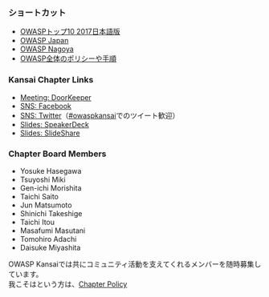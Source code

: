 ### ショートカット
* [OWASPトップ10 2017日本語版](https://github.com/OWASP/Top10/raw/master/2017/ja/OWASP%20Top%2010-2017(ja).pdf)
* [OWASP Japan](https://owasp.org/www-chapter-japan/)  
* [OWASP Nagoya](https://owasp.org/www-chapter-nagoya/)  
* [OWASP全体のポリシーや手順](https://owasp.org/www-policy/)  


### Kansai Chapter Links

* [Meeting: DoorKeeper](https://owasp-kansai.doorkeeper.jp/)  
* [SNS: Facebook](https://www.facebook.com/groups/owaspkansai/)  
* [SNS: Twitter](https://twitter.com/OWASP_Kansai)（[#owaspkansai](https://twitter.com/hashtag/owaspkansai)でのツイート歓迎）  
* [Slides: SpeakerDeck](https://speakerdeck.com/owaspkansai)  
* [Slides: SlideShare](https://www.slideshare.net/OwaspKansai)  

### Chapter Board Members  
* Yosuke Hasegawa  
* Tsuyoshi Miki  
* Gen-ichi Morishita  
* Taichi Saito
* Jun Matsumoto  
* Shinichi Takeshige  
* Taichi Itou  
* Masafumi Masutani  
* Tomohiro Adachi  
* Daisuke Miyashita  

OWASP Kansaiでは共にコミュニティ活動を支えてくれるメンバーを随時募集しています。  
我こそはという方は、[Chapter Policy](https://owasp.org/www-policy/operational/chapters)
